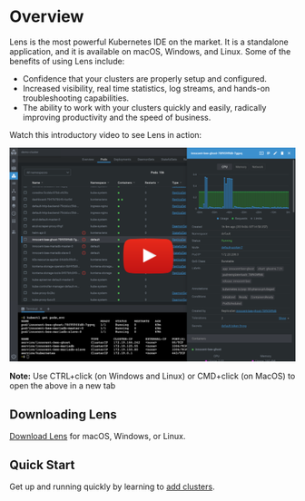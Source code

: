 # Overview

Lens is the most powerful Kubernetes IDE on the market. It is a standalone application, and it is available on macOS, Windows, and Linux. Some of the benefits of using Lens include:

* Confidence that your clusters are properly setup and configured.
* Increased visibility, real time statistics, log streams, and hands-on troubleshooting capabilities.
* The ability to work with your clusters quickly and easily, radically improving productivity and the speed of business.

Watch this introductory video to see Lens in action:

[![Screenshot](img/lens-intro-video-screenshot.png)](https://www.youtube.com/watch?v=eeDwdVXattc)

**Note:** Use CTRL+click (on Windows and Linux) or CMD+click (on MacOS) to open the above in a new tab

## Downloading Lens

[Download Lens](https://github.com/lensapp/lens/releases) for macOS, Windows, or Linux.

## Quick Start

Get up and running quickly by learning to [add clusters](clusters/adding-clusters.md).

